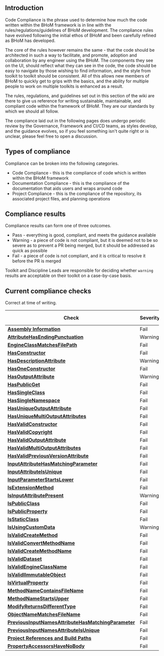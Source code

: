 ## Introduction

Code Compliance is the phrase used to determine how much the code written within the BHoM framework is in line with the rules/regulations/guidelines of BHoM development. The compliance rules have evolved following the initial ethos of BHoM and been carefully refined as BHoM has developed.

The core of the rules however remains the same - that the code should be architected in such a way to facilitate, and promote, adoption and collaboration by any engineer using the BHoM. The components they see on the UI, should reflect what they can see in the code, the code should be easy to navigate by those wishing to find information, and the style from toolkit to toolkit should be consistent. All of this allows new members of BHoM to quickly get to grips with the basics, and the ability for multiple people to work on multiple toolkits is enhanced as a result.

The rules, regulations, and guidelines set out in this section of the wiki are there to give us reference for writing sustainable, maintainable, and compliant code within the framework of BHoM. They are our standards by which we should all follow.

The compliance laid out in the following pages does undergo periodic review by the Governance, Framework and CI/CD teams, as styles develop, and the guidance evolves, so if you feel something isn't quite right or is unclear, please feel free to open a discussion.

## Types of compliance

Compliance can be broken into the following categories.

 - Code Compliance - this is the compliance of code which is written within the BHoM framework
 - Documentation Compliance - this is the compliance of the documentation that aids users and wraps around code
 - Project Compliance - this is the compliance of the repository, its associated project files, and planning operations

## Compliance results

Compliance results can form one of three outcomes.

 - Pass - everything is good, compliant, and meets the guidance available
 - Warning - a piece of code is not compliant, but it is deemed not to be so severe as to prevent a PR being merged, but it should be addressed as quick as possible
 - Fail - a piece of code is not compliant, and it is critical to resolve it before the PR is merged

Toolkit and Discipline Leads are responsible for deciding whether `warning` results are acceptable on their toolkit on a case-by-case basis.

## Current compliance checks

Correct at time of writing.

| Check  | Severity | Compliance Type | 
| ------------- | ------------- | ------------- |
| [**Assembly Information**](AssemblyInfo-compliance) | Fail | Project |
| [**AttributeHasEndingPunctuation**](AttributeHasEndingPunctuation) | Warning | Documentation |
| [**EngineClassMatchesFilePath**](EngineClassMatchesFilePath) | Fail | Code |
| [**HasConstructor**](HasConstructor) | Fail | Code |
| [**HasDescriptionAttribute**](HasDescriptionAttribute) | Warning | Documentation |
| [**HasOneConstructor**](HasOneConstructor) | Fail | Code |
| [**HasOutputAttribute**](HasOutputAttribute) | Warning | Documentation |
| [**HasPublicGet**](HasPublicGet) | Fail | Code |
| [**HasSingleClass**](HasSingleClass) | Fail | Code |
| [**HasSingleNamespace**](HasSingleNamespace) | Fail | Code |
| [**HasUniqueOutputAttribute**](HasUniqueOutputAttribute) | Fail | Documentation |
| [**HasUniqueMultiOutputAttributes**](HasUniqueMultiOutputAttributes) | Fail | Documentation |
| [**HasValidConstructor**](HasValidConstructor) | Fail | Code |
| [**HasValidCopyright**](HasValidCopyright) | Fail | Copyright |
| [**HasValidOutputAttribute**](HasValidOutputAttribute) | Fail | Documentation |
| [**HasValidMultiOutputAttributes**](HasValidMultiOutputAttributes) | Fail | Documentation |
| [**HasValidPreviousVersionAttribute**](HasValidPreviousVersionAttribute) | Fail | Documentation |
| [**InputAttributeHasMatchingParameter**](InputAttributeHasMatchingParameter) | Fail | Documentation |
| [**InputAttributeIsUnique**](InputAttributeIsUnique) | Fail | Documentation |
| [**InputParameterStartsLower**](InputParameterStartsLower) | Fail | Code |
| [**IsExtensionMethod**](IsExtensionMethod) | Fail | Code |
| [**IsInputAttributePresent**](IsInputAttributePresent) | Warning | Documentation |
| [**IsPublicClass**](IsPublicClass) | Fail | Code |
| [**IsPublicProperty**](IsPublicProperty) | Fail | Code |
| [**IsStaticClass**](IsStaticClass) | Fail | Code |
| [**IsUsingCustomData**](IsUsingCustomData) | Warning | Code |
| [**IsValidCreateMethod**](IsValidCreateMethod) | Fail | Code |
| [**IsValidConvertMethodName**](IsValidConvertMethodName) | Fail | Code |
| [**IsValidCreateMethodName**](IsValidCreateMethodName) | Fail | Code |
| [**IsValidDataset**](IsValidDataset) | Fail | Dataset |
| [**IsValidEngineClassName**](IsValidEngineClassName) | Fail | Code |
| [**IsValidIImmutableObject**](IsValidIImmutableObject) | Fail | Code |
| [**IsVirtualProperty**](IsVirtualProperty) | Fail | Code |
| [**MethodNameContainsFileName**](MethodNameContainsFileName) | Fail | Code |
| [**MethodNameStartsUpper**](MethodNameStartsUpper) | Fail | Code |
| [**ModifyReturnsDifferentType**](ModifyReturnsDifferentType) | Fail | Code |
| [**ObjectNameMatchesFileName**](ObjectNameMatchesFileName) | Fail | Code |
| [**PreviousInputNamesAttributeHasMatchingParameter**](PreviousInputNamesAttributeHasMatchingParameter) | Fail | Documentation |
| [**PreviousInputNamesAttributeIsUnique**](PreviousInputNamesAttributeIsUnique) | Fail | Documentation |
| [**Project References and Build Paths**](Project-References-and-Build-Paths) | Fail | Project |
| [**PropertyAccessorsHaveNoBody**](PropertyAccessorsHaveNoBody) | Fail | Code |